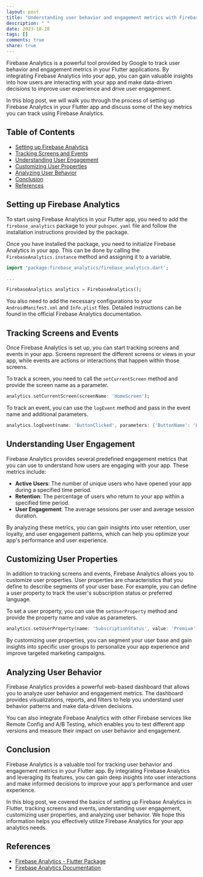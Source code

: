 ```yaml
---
layout: post
title: "Understanding user behavior and engagement metrics with Firebase Analytics in Flutter"
description: " "
date: 2023-10-20
tags: []
comments: true
share: true
---
```


Firebase Analytics is a powerful tool provided by Google to track user behavior and engagement metrics in your Flutter applications. By integrating Firebase Analytics into your app, you can gain valuable insights into how users are interacting with your app and make data-driven decisions to improve user experience and drive user engagement.

In this blog post, we will walk you through the process of setting up Firebase Analytics in your Flutter app and discuss some of the key metrics you can track using Firebase Analytics.

## Table of Contents
- [Setting up Firebase Analytics](#setting-up-firebase-analytics)
- [Tracking Screens and Events](#tracking-screens-and-events)
- [Understanding User Engagement](#understanding-user-engagement)
- [Customizing User Properties](#customizing-user-properties)
- [Analyzing User Behavior](#analyzing-user-behavior)
- [Conclusion](#conclusion)
- [References](#references)

## Setting up Firebase Analytics

To start using Firebase Analytics in your Flutter app, you need to add the `firebase_analytics` package to your `pubspec.yaml` file and follow the installation instructions provided by the package.

Once you have installed the package, you need to initialize Firebase Analytics in your app. This can be done by calling the `FirebaseAnalytics.instance` method and assigning it to a variable.

```dart
import 'package:firebase_analytics/firebase_analytics.dart';

...

FirebaseAnalytics analytics = FirebaseAnalytics();
```

You also need to add the necessary configurations to your `AndroidManifest.xml` and `Info.plist` files. Detailed instructions can be found in the official Firebase Analytics documentation.

## Tracking Screens and Events

Once Firebase Analytics is set up, you can start tracking screens and events in your app. Screens represent the different screens or views in your app, while events are actions or interactions that happen within those screens.

To track a screen, you need to call the `setCurrentScreen` method and provide the screen name as a parameter.

```dart
analytics.setCurrentScreen(screenName: 'HomeScreen');
```

To track an event, you can use the `logEvent` method and pass in the event name and additional parameters.

```dart
analytics.logEvent(name: 'ButtonClicked', parameters: {'ButtonName': 'Login'});
```

## Understanding User Engagement

Firebase Analytics provides several predefined engagement metrics that you can use to understand how users are engaging with your app. These metrics include:

- **Active Users**: The number of unique users who have opened your app during a specified time period.
- **Retention**: The percentage of users who return to your app within a specified time period.
- **User Engagement**: The average sessions per user and average session duration.

By analyzing these metrics, you can gain insights into user retention, user loyalty, and user engagement patterns, which can help you optimize your app's performance and user experience.

## Customizing User Properties

In addition to tracking screens and events, Firebase Analytics allows you to customize user properties. User properties are characteristics that you define to describe segments of your user base. For example, you can define a user property to track the user's subscription status or preferred language.

To set a user property, you can use the `setUserProperty` method and provide the property name and value as parameters.

```dart
analytics.setUserProperty(name: 'SubscriptionStatus', value: 'Premium');
```

By customizing user properties, you can segment your user base and gain insights into specific user groups to personalize your app experience and improve targeted marketing campaigns.

## Analyzing User Behavior

Firebase Analytics provides a powerful web-based dashboard that allows you to analyze user behavior and engagement metrics. The dashboard provides visualizations, reports, and filters to help you understand user behavior patterns and make data-driven decisions.

You can also integrate Firebase Analytics with other Firebase services like Remote Config and A/B Testing, which enables you to test different app versions and measure their impact on user behavior and engagement.

## Conclusion

Firebase Analytics is a valuable tool for tracking user behavior and engagement metrics in your Flutter app. By integrating Firebase Analytics and leveraging its features, you can gain deep insights into user interactions and make informed decisions to improve your app's performance and user experience.

In this blog post, we covered the basics of setting up Firebase Analytics in Flutter, tracking screens and events, understanding user engagement, customizing user properties, and analyzing user behavior. We hope this information helps you effectively utilize Firebase Analytics for your app analytics needs.

## References

- [Firebase Analytics - Flutter Package](https://pub.dev/packages/firebase_analytics)
- [Firebase Analytics Documentation](https://firebase.google.com/docs/analytics)